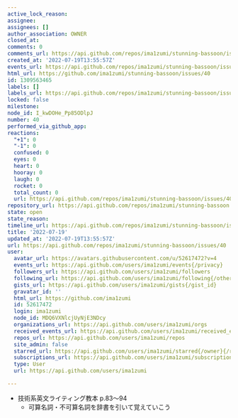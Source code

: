 ```yaml
---
active_lock_reason: 
assignee: 
assignees: []
author_association: OWNER
closed_at: 
comments: 0
comments_url: https://api.github.com/repos/ima1zumi/stunning-bassoon/issues/40/comments
created_at: '2022-07-19T13:55:57Z'
events_url: https://api.github.com/repos/ima1zumi/stunning-bassoon/issues/40/events
html_url: https://github.com/ima1zumi/stunning-bassoon/issues/40
id: 1309563465
labels: []
labels_url: https://api.github.com/repos/ima1zumi/stunning-bassoon/issues/40/labels{/name}
locked: false
milestone: 
node_id: I_kwDOHe_Pp85ODlpJ
number: 40
performed_via_github_app: 
reactions:
  "+1": 0
  "-1": 0
  confused: 0
  eyes: 0
  heart: 0
  hooray: 0
  laugh: 0
  rocket: 0
  total_count: 0
  url: https://api.github.com/repos/ima1zumi/stunning-bassoon/issues/40/reactions
repository_url: https://api.github.com/repos/ima1zumi/stunning-bassoon
state: open
state_reason: 
timeline_url: https://api.github.com/repos/ima1zumi/stunning-bassoon/issues/40/timeline
title: '2022-07-19'
updated_at: '2022-07-19T13:55:57Z'
url: https://api.github.com/repos/ima1zumi/stunning-bassoon/issues/40
user:
  avatar_url: https://avatars.githubusercontent.com/u/52617472?v=4
  events_url: https://api.github.com/users/ima1zumi/events{/privacy}
  followers_url: https://api.github.com/users/ima1zumi/followers
  following_url: https://api.github.com/users/ima1zumi/following{/other_user}
  gists_url: https://api.github.com/users/ima1zumi/gists{/gist_id}
  gravatar_id: ''
  html_url: https://github.com/ima1zumi
  id: 52617472
  login: ima1zumi
  node_id: MDQ6VXNlcjUyNjE3NDcy
  organizations_url: https://api.github.com/users/ima1zumi/orgs
  received_events_url: https://api.github.com/users/ima1zumi/received_events
  repos_url: https://api.github.com/users/ima1zumi/repos
  site_admin: false
  starred_url: https://api.github.com/users/ima1zumi/starred{/owner}{/repo}
  subscriptions_url: https://api.github.com/users/ima1zumi/subscriptions
  type: User
  url: https://api.github.com/users/ima1zumi

---
```

- 技術系英文ライティング教本 p.83〜94
    - 可算名詞・不可算名詞を辞書を引いて覚えていこう